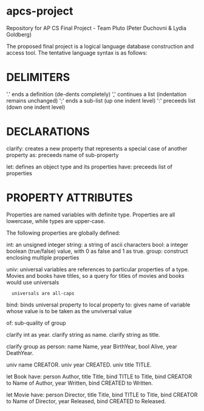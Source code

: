 apcs-project
============

Repository for AP CS Final Project - Team Pluto (Peter Duchovni &amp; Lydia Goldberg)

The proposed final project is a logical language database construction and access tool.
The tentative language syntax is as follows:


DELIMITERS
==========

'.' ends a definition (de-dents completely)
',' continues a list (indentation remains unchanged)
';' ends a sub-list (up one indent level)
':' preceeds list (down one indent level)


DECLARATIONS
============


clarify: creates a new property that represents a special case of another property
as: preceeds name of sub-property


let: defines an object type and its properties
have: preceeds list of properties



PROPERTY ATTRIBUTES
===================

Properties are named variables with definite type. Properties are all lowercase, while types are upper-case.

The following properties are globally defined:

int: an unsigned integer
string: a string of ascii characters
bool: a integer boolean (true/false) value, with 0 as false and 1 as true.
group: construct enclosing multiple properties

univ: universal variables are references to particular properties of a type.
          Movies and books have titles, so a query for titles of movies and books would use universals
          
      universals are all-caps
          
bind: binds universal property to local property
to: gives name of variable whose value is to be taken as the unviversal value

of: sub-quality of group


<example>

clarify int as year.
clarify string as name.
clarify string as title.

clarify group as person:
  name Name,
  year BirthYear,
  bool Alive,
  year DeathYear.

univ name CREATOR.
univ year CREATED.
univ title TITLE.

let Book have:
  person Author,
  title Title,
  bind TITLE to Title,
  bind CREATOR to Name of Author,
  year Written,
  bind CREATED to Written.

let Movie have:
  person Director,
  title Title,
  bind TITLE to Title,
  bind CREATOR to Name of Director,
  year Released,
  bind CREATED to Released.
    
</example>

